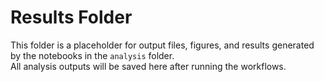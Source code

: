 # Results Folder

This folder is a placeholder for output files, figures, and results generated by the notebooks in the `analysis` folder.  
All analysis outputs will be saved here after running the workflows.